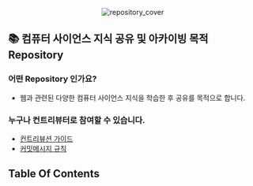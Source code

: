 <p align='center'><img  src="https://github.com/study-from-goorm/computer_science/assets/78126381/a4877ca2-8e0c-4bf9-9bbc-1a74c9dfe6db" alt="repository_cover"></p>

## 📚 컴퓨터 사이언스 지식 공유 및 아카이빙 목적 Repository

### 어떤 Repository 인가요?
- 웹과 관련된 다양한 컴퓨터 사이언스 지식을 학습한 후 공유를 목적으로 합니다.

### 누구나 컨트리뷰터로 참여할 수 있습니다.
- [컨트리뷰션 가이드](https://github.com/study-from-goorm/computer_science/wiki/%E2%9C%A8%EC%BB%A8%ED%8A%B8%EB%A6%AC%EB%B7%B0%EC%85%98-%EA%B0%80%EC%9D%B4%EB%93%9C(How-to-Contribute-this-repository%3F))
- [커밋메시지 규칙](https://github.com/study-from-goorm/computer_science/wiki/%F0%9F%8C%88-%EC%A2%8B%EC%9D%80-Git-Commit-message-%EC%9E%91%EC%84%B1%EB%B2%95)

## Table Of Contents


